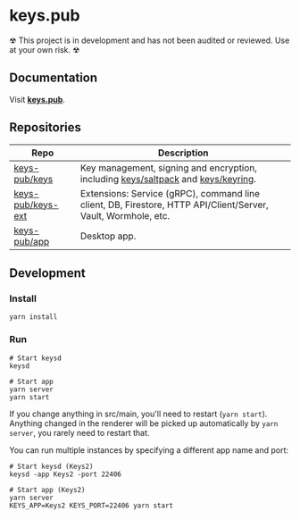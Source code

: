 # keys.pub

☢ This project is in development and has not been audited or reviewed. Use at your own risk. ☢

## Documentation

Visit **[keys.pub](https://keys.pub)**.

## Repositories

| Repo                                                      | Description                                                                                                                                                                                    |
| --------------------------------------------------------- | ---------------------------------------------------------------------------------------------------------------------------------------------------------------------------------------------- |
| [keys-pub/keys](https://github.com/keys-pub/keys)         | Key management, signing and encryption, including [keys/saltpack](https://godoc.org/github.com/keys-pub/keys/saltpack) and [keys/keyring](https://godoc.org/github.com/keys-pub/keys/keyring). |
| [keys-pub/keys-ext](https://github.com/keys-pub/keys-ext) | Extensions: Service (gRPC), command line client, DB, Firestore, HTTP API/Client/Server, Vault, Wormhole, etc.                                                                                  |
| [keys-pub/app](https://github.com/keys-pub/app)           | Desktop app.                                                                                                                                                                                   |

## Development

### Install

```shell
yarn install
```

### Run

```shell
# Start keysd
keysd

# Start app
yarn server
yarn start
```

If you change anything in src/main, you'll need to restart (`yarn start`).
Anything changed in the renderer will be picked up automatically by `yarn server`, you rarely need to restart that.

You can run multiple instances by specifying a different app name and port:

```shell
# Start keysd (Keys2)
keysd -app Keys2 -port 22406

# Start app (Keys2)
yarn server
KEYS_APP=Keys2 KEYS_PORT=22406 yarn start
```
